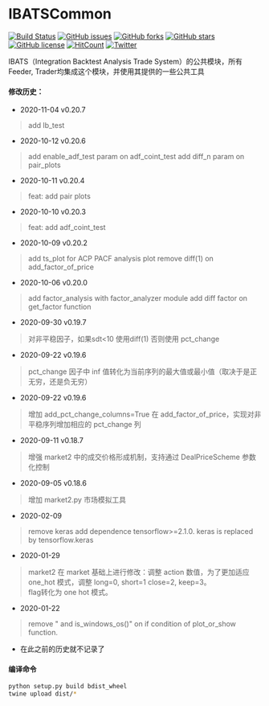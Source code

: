 # IBATSCommon

[![Build Status](https://travis-ci.org/IBATS/IBATSCommon.svg?branch=master)](https://travis-ci.org/IBATS/IBATSCommon)
[![GitHub issues](https://img.shields.io/github/issues/IBATS/IBATSCommon.svg)](https://github.com/IBATS/IBATSCommon/issues)
[![GitHub forks](https://img.shields.io/github/forks/IBATS/IBATSCommon.svg)](https://github.com/IBATS/IBATSCommon/network)
[![GitHub stars](https://img.shields.io/github/stars/IBATS/IBATSCommon.svg)](https://github.com/IBATS/IBATSCommon/stargazers) 
[![GitHub license](https://img.shields.io/github/license/IBATS/IBATSCommon.svg)](https://github.com/IBATS/IBATSCommon/blob/master/LICENSE) 
[![HitCount](http://hits.dwyl.io/IBATS/https://github.com/DataIntegrationAlliance/IBATSCommon.svg)](http://hits.dwyl.io/DataIntegrationAlliance/https://github.com/IBATS/IBATSCommon)
[![Twitter](https://img.shields.io/twitter/url/https/github.com/IBATS/IBATSCommon.svg?style=social)](https://twitter.com/intent/tweet?text=Wow:&url=https%3A%2F%2Fgithub.com%2FIBATS%2FIBATSCommon) 

IBATS（Integration Backtest Analysis Trade System）的公共模块，所有Feeder, Trader均集成这个模块，并使用其提供的一些公共工具

#### 修改历史：

- 2020-11-04  v0.20.7
> add lb_test

- 2020-10-12  v0.20.6
> add enable_adf_test param on adf_coint_test
> add diff_n param on pair_plots
 
- 2020-10-11  v0.20.4
> feat: add pair plots

- 2020-10-10  v0.20.3
>feat: add adf_coint_test

- 2020-10-09  v0.20.2
> add ts_plot for ACP PACF analysis plot
> remove diff(1) on add_factor_of_price

- 2020-10-06  v0.20.0
> add factor_analysis with factor_analyzer module
> add diff factor on get_factor function

- 2020-09-30  v0.19.7
> 对非平稳因子，如果sdt<10 使用diff(1) 否则使用 pct_change

- 2020-09-22  v0.19.6
> pct_change 因子中 inf 值转化为当前序列的最大值或最小值（取决于是正无穷，还是负无穷）

- 2020-09-22  v0.19.6
> 增加 add_pct_change_columns=True 在 add_factor_of_price，实现对非平稳序列增加相应的 pct_change 列

- 2020-09-11  v0.18.7
> 增强 market2 中的成交价格形成机制，支持通过 DealPriceScheme 参数化控制 

- 2020-09-05  v0.18.6
> 增加 market2.py 市场模拟工具

- 2020-02-09
> remove keras
> add dependence tensorflow>=2.1.0. keras is replaced by tensorflow.keras 

- 2020-01-29
> market2 在 market 基础上进行修改：调整 action 数值，为了更加适应 one_hot 模式，调整 long=0, short=1 close=2, keep=3。 \
> flag转化为 one hot 模式。

- 2020-01-22
> remove " and is_windows_os()" on if condition of plot_or_show function.

- 在此之前的历史就不记录了

#### 编译命令
```bash
python setup.py build bdist_wheel
twine upload dist/*
```
